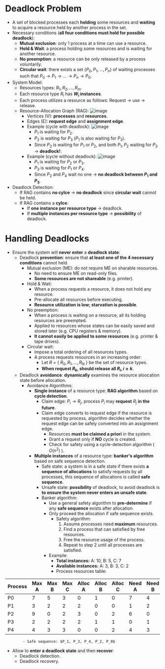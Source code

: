 # Deadlock Problem
- A set of blocked processes each **holding** some resources and **waiting** to acquire a resource held by another process in the set.
- Necessary conditions (**all four conditions must hold for possible deadlock**):
  - **Mutual exclusion**: only 1 process at a time can use a resource.
  - **Hold & Wait**: a process holding some resources and is waiting for another resource.
  - **No preemption**: a resource can be only released by a process voluntarily.
  - **Circular wait**: there exists a set $\{ P_0, P_1, \dots, P_n \}$ of waiting processes such that  $P_0 \rightarrow P_1 \rightarrow \dots \rightarrow P_n \rightarrow P_0$.
- System Model:
  - Resources types: $R_1, R_2, \dots, R_m$.
  - Each resource type $R_i$ has **$W_i$ instances**.
  - Each process utilizes a resource as follows: Request $\rightarrow$ use $\rightarrow$ release.
  - Resource-Allocation Graph (RAG): ![image](https://github.com/user-attachments/assets/daa13b98-0153-4aec-a730-522d477b90dd)
    - Vertices (V): **processes** and **resources**.
    - Edges (E): **request edge** and **assignment edge**. 
    - Example (cycle with deadlock): ![image](https://github.com/user-attachments/assets/70f67cf8-613d-4b88-b091-fa957b9f2c86)
      - $P_1$ is waiting for $P_2$.
      - $P_2$ is waiting for $P_3$ ($P_1$ is also waiting for $P_3$).
      - Since $P_3$ is waiting for $P_1$ or $P_2$, and both $P_1, P_2$ waiting for $P_3$ $\rightarrow$ **deadlock!**.
    - Example (cycle without deadlock): ![image](https://github.com/user-attachments/assets/67d36783-1cef-4457-91cb-68080bbff481)
      - $P_1$ is waiting for $P_2$ or $P_3$.
      - $P_3$ is waiting for $P_1$ or $P_4$.
      - Since $P_2$ and $P_4$ wait no one $\rightarrow$ **no deadlock between $P_1$ and $P_3$**.
- Deadlock Detection:
  - If RAG contains **no cylce** $\rightarrow$ **no deadlock** since **circular wait** cannot be held.
  - If RAG contains a **cylce**:
    - If **one instance per resource type** $\rightarrow$ deadlock.
    - If **multiple instances per resource type** $\rightarrow$ **possibility** of deadlock.
# Handling Deadlocks
- Ensure the system will **never enter** a **deadlock state**:
  - Deadlock **prevention**: ensure that **at least one of the 4 necessary conditions** cannot held.
    - Mutual exclusion (ME): do not require ME on sharable resources.
      - No need to ensure ME on read-only files.
      - **Some resources are not shareable** (e.g. printer).
    - Hold & Wait:
      - When a process requests a resource, it does not hold any resource.
      - Pre-allocate all resources before executing.
      - **Resource utilization is low; starvation is possible**.
    - No preemption:
      - When a process is waiting on a resource, all its holding resources are preempted.
      - Applied to resources whose states can be easily saved and stored later (e.g. CPU registers & memory).
      - **It cannot easily be applied to some resources** (e.g. printer & tape drives).
    - Circular wait:
      - Impose a total ordering of all resources types.
      - A process requests resources in an increasing order:
        - Let $R$ = { $R_0, R_1, \dots, R_N$ } be the set of resource types.
        - **When request $R_k$, should release all $R_i, i\geq k$.**
  - Deadlock **avoidance**: **dynamically** examines the resource aloocation state before allocation.
    - Avoidance Algorithms:
      - **Single instance** of a resource type: **RAG algorithm** based on **cycle detection**.
        - Claim edge: $P_i \rightarrow R_j$, process $P_i$ may **request** $R_j$ **in the future**.
        - Claim edge converts to request edge if the resource is requested by process, algorithm decides whether the request edge can be safely converted into an assignment edge.
          - Resources **must be claimed a priori** in the system.
          - Grant a request only if **NO** cycle is created.
          - Check for safety using a cycle-detection algorithm ( $O(n^2)$ ).
      - **Multiple instances** of a resource type: **banker's algorithm** based on safe sequence detection.
        - Safe state: a system is in a safe state if there exists **a sequence of allocations** to satisfy requests by all processes, this sequence of allocations is called **safe sequence**.
        - Unsafe state: **possibility** of deadlock, to avoid deadlock is **to ensure the system never enters an unsafe state**.
        - Banker algorithm:
          - Use a general safety algorithm to **pre-determine** if any **safe sequence** exists after allocation.
          - Only proceed the allocation if safe sequence exists.
            - Safety algorithm:
              1. Assume processes need **maximum** resources.
              2. Find a process that can satisfied by free resources.
              3. Free the resource usage of the process.
              4. Repeat to step 2 until all processes are satisfied.
          - Example:
            - **Total instances:** A: 10, B: 5, C: 7
            - **Available instances:** A: 3, B: 3, C: 2
            - Process resources table:

| Process | Max A | Max B | Max C | Alloc A | Alloc B | Alloc C | Need A | Need B | Need C |
|---------|-------|-------|-------|---------|---------|---------|--------|--------|--------|
| P0      |   7   |   5   |   3   |    0    |    1    |    0    |   7    |   4    |   3    |
| P1      |   3   |   2   |   2   |    2    |    0    |    0    |   1    |   2    |   2    |
| P2      |   9   |   0   |   2   |    3    |    0    |    2    |   6    |   0    |   0    |
| P3      |   2   |   2   |   2   |    2    |    1    |    1    |   0    |   1    |   1    |
| P4      |   4   |   3   |   3   |    0    |    0    |    2    |   4    |   3    |   1    |       
            - Safe sequence: $P_1, P_3, P_4, P_2, P_0$
- Allow to **enter a deadlock state** and then **recover**:
  - Deadlock detection.
  - Deadlock recovery. 

